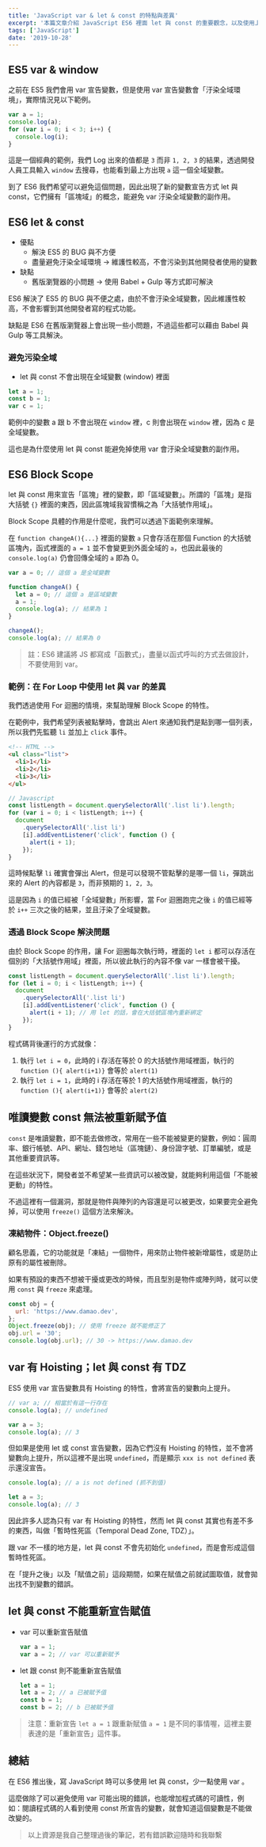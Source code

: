 ```yaml
---
title: 'JavaScript var & let & const 的特點與差異'
excerpt: '本篇文章介紹 JavaScript ES6 裡面 let 與 const 的重要觀念，以及使用上的注意事項。'
tags: ['JavaScript']
date: '2019-10-28'
---
```


## ES5 var & window

之前在 ES5 我們會用 var 宣告變數，但是使用 var 宣告變數會「汙染全域環境」，實際情況見以下範例。

```javascript
var a = 1;
console.log(a);
for (var i = 0; i < 3; i++) {
  console.log(i);
}
```

這是一個經典的範例，我們 Log 出來的值都是 `3` 而非 `1, 2, 3` 的結果，透過開發人員工具輸入 `window` 去搜尋，也能看到最上方出現 `a` 這一個全域變數。

到了 ES6 我們希望可以避免這個問題，因此出現了新的變數宣告方式 let 與 const，它們擁有「區塊域」的概念，能避免 var 汙染全域變數的副作用。

## ES6 let & const

- 優點
  - 解決 ES5 的 BUG 與不方便
  - 盡量避免汙染全域環境 → 維護性較高，不會污染到其他開發者使用的變數
- 缺點
  - 舊版瀏覽器的小問題 → 使用 Babel + Gulp 等方式即可解決

ES6 解決了 ES5 的 BUG 與不便之處，由於不會汙染全域變數，因此維護性較高，不會影響到其他開發者寫的程式功能。

缺點是 ES6 在舊版瀏覽器上會出現一些小問題，不過這些都可以藉由 Babel 與 Gulp 等工具解決。

### 避免污染全域

- let 與 const 不會出現在全域變數 (window) 裡面

```javascript
let a = 1;
const b = 1;
var c = 1;
```

範例中的變數 a 跟 b 不會出現在 `window` 裡，c 則會出現在 `window` 裡，因為 c 是全域變數。

這也是為什麼使用 let 與 const 能避免掉使用 var 會汙染全域變數的副作用。

## ES6 Block Scope

let 與 const 用來宣告「區塊」裡的變數，即「區域變數」。所謂的「區塊」是指大括號 `{}` 裡面的東西，因此區塊域我習慣稱之為「大括號作用域」。

Block Scope 具體的作用是什麼呢，我們可以透過下面範例來理解。

在 `function changeA(){...}` 裡面的變數 `a` 只會存活在那個 Function 的大括號區塊內，函式裡面的 `a = 1` 並不會變更到外面全域的 `a`，也因此最後的 `console.log(a)` 仍會回傳全域的 `a` 即為 0。

```javascript
var a = 0; // 這個 a 是全域變數

function changeA() {
  let a = 0; // 這個 a 是區域變數
  a = 1;
  console.log(a); // 結果為 1
}

changeA();
console.log(a); // 結果為 0
```

> 註：ES6 建議將 JS 都寫成「函數式」，盡量以函式呼叫的方式去做設計，不要使用到 var。

### 範例：在 For Loop 中使用 let 與 var 的差異

我們透過使用 For 迴圈的情境，來幫助理解 Block Scope 的特性。

在範例中，我們希望列表被點擊時，會跳出 Alert 來通知我們是點到哪一個列表，所以我們先監聽 `li` 並加上 `click` 事件。

```html
<!-- HTML -->
<ul class="list">
  <li>1</li>
  <li>2</li>
  <li>3</li>
</ul>
```

```javascript
// Javascript
const listLength = document.querySelectorAll('.list li').length;
for (var i = 0; i < listLength; i++) {
  document
    .querySelectorAll('.list li')
    [i].addEventListener('click', function () {
      alert(i + 1);
    });
}
```

這時候點擊 `li` 確實會彈出 Alert，但是可以發現不管點擊的是哪一個 `li`，彈跳出來的 Alert 的內容都是 `3`，而非預期的 `1, 2, 3`。

這是因為 `i` 的值已經被「全域變數」所影響，當 For 迴圈跑完之後 `i` 的值已經等於 `i++` 三次之後的結果，並且汙染了全域變數。

### 透過 Block Scope 解決問題

由於 Block Scope 的作用，讓 For 迴圈每次執行時，裡面的 `let i` 都可以存活在個別的「大括號作用域」裡面，所以彼此執行的內容不像 var 一樣會被干擾。

```javascript
const listLength = document.querySelectorAll('.list li').length;
for (let i = 0; i < listLength; i++) {
  document
    .querySelectorAll('.list li')
    [i].addEventListener('click', function () {
      alert(i + 1); // 用 let 的話，會在大括號區塊內重新綁定
    });
}
```

程式碼背後運行的方式就像：

1. 執行 `let i = 0`，此時的 i 存活在等於 0 的大括號作用域裡面，執行的 `function (){ alert(i+1)}` 會等於 `alert(1)`
2. 執行 `let i = 1`，此時的 i 存活在等於 1 的大括號作用域裡面，執行的 `function (){ alert(i+1)}` 會等於 `alert(2)`

## 唯讀變數 const 無法被重新賦予值

`const` 是唯讀變數，即不能去做修改，常用在一些不能被變更的變數，例如：圓周率、銀行帳號、API、網址、錢包地址（區塊鏈）、身份證字號、訂單編號，或是其他重要資訊等。

在這些狀況下，開發者並不希望某一些資訊可以被改變，就能夠利用這個「不能被更動」的特性。

不過這裡有一個漏洞，那就是物件與陣列的內容還是可以被更改，如果要完全避免掉，可以使用 `freeze()` 這個方法來解決。

### 凍結物件：Object.freeze()

顧名思義，它的功能就是「凍結」一個物件，用來防止物件被新增屬性，或是防止原有的屬性被刪除。

如果有預設的東西不想被干擾或更改的時候，而且型別是物件或陣列時，就可以使用 `const` 與 `freeze` 來處理。

```javascript
const obj = {
  url: 'https://www.damao.dev',
};
Object.freeze(obj); // 使用 freeze 就不能修正了
obj.url = '30';
console.log(obj.url); // 30 -> https://www.damao.dev
```

## var 有 Hoisting；let 與 const 有 TDZ

ES5 使用 var 宣告變數具有 Hoisting 的特性，會將宣告的變數向上提升。

```javascript
// var a; // 相當於有這一行存在
console.log(a); // undefined

var a = 3;
console.log(a); // 3
```

但如果是使用 let 或 const 宣告變數，因為它們沒有 Hoisting 的特性，並不會將變數向上提升，所以這裡不是出現 `undefined`，而是顯示 `xxx is not defined` 表示還沒宣告。

```javascript
console.log(a); // a is not defined (抓不到值)

let a = 3;
console.log(a); // 3
```

因此許多人認為只有 var 有 Hoisting 的特性，然而 let 與 const 其實也有差不多的東西，叫做「暫時性死區（Temporal Dead Zone, TDZ）」。

跟 var 不一樣的地方是，let 與 const 不會先初始化 `undefined`，而是會形成這個暫時性死區。

在「提升之後」以及「賦值之前」這段期間，如果在賦值之前就試圖取值，就會拋出找不到變數的錯誤。

## let 與 const 不能重新宣告賦值

- var 可以重新宣告賦值

  ```javascript
  var a = 1;
  var a = 2; // var 可以重新賦予
  ```

- let 跟 const 則不能重新宣告賦值

  ```javascript
  let a = 1;
  let a = 2; // a 已被賦予值
  const b = 1;
  const b = 2; // b 已被賦予值
  ```

> 注意：重新宣告 `let a = 1` 跟重新賦值 `a = 1` 是不同的事情喔，這裡主要表達的是「重新宣告」這件事。

## 總結

在 ES6 推出後，寫 JavaScript 時可以多使用 let 與 const，少一點使用 var 。

這麼做除了可以避免使用 var 可能出現的錯誤，也能增加程式碼的可讀性，例如：閱讀程式碼的人看到使用 const 所宣告的變數，就會知道這個變數是不能做改變的。

> 以上資源是我自己整理過後的筆記，若有錯誤歡迎隨時和我聯繫
